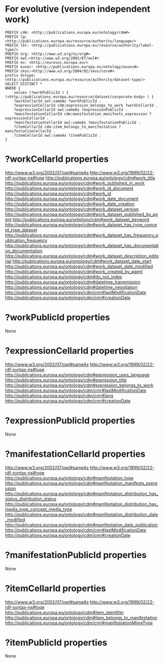 

# For evolutive (version independent work)

```sparql
PREFIX cdm: <http://publications.europa.eu/ontology/cdm#>
PREFIX lg: <http://publications.europa.eu/resource/authority/language/>
PREFIX lbl: <http://publications.europa.eu/resource/authority/label-type/>
PREFIX org: <http://www.w3.org/ns/org#>
PREFIX owl:<http://www.w3.org/2002/07/owl#>
PREFIX ev: <http://eurovoc.europa.eu/>
PREFIX euvoc: <http://publications.europa.eu/ontology/euvoc#>
PREFIX skos:<http://www.w3.org/2004/02/skos/core#>
prefix dstype: <http://publications.europa.eu/resource/authority/dataset-type/>
SELECT DISTINCT *
WHERE {
    values (?workPublicId ) { (<http://publications.europa.eu/resource/dataset/corporate-body> ) }
    ?workCellarId owl:sameAs ?workPublicId . 
    ?expressionCellarId cdm:expression_belongs_to_work ?workCellarId .
    ?expressionCellarId owl:sameAs ?expressionPublicId .
    ?manifestationCellarId cdm:manifestation_manifests_expression ?expressionCellarId .
    ?manifestationCellarId owl:sameAs ?manifestationPublicId .
    ?itemCellarId cdm:item_belongs_to_manifestation ?manifestationCellarId .
    ?itemCellarId owl:sameAs ?itemPublicId .
}
```
 




# ?workCellarId properties

http://www.w3.org/2002/07/owl#sameAs
http://www.w3.org/1999/02/22-rdf-syntax-ns#type
http://publications.europa.eu/ontology/cdm#work_title
http://publications.europa.eu/ontology/cdm#work_published_in_work
http://publications.europa.eu/ontology/cdm#work_id_document
http://publications.europa.eu/ontology/cdm#work_id
http://publications.europa.eu/ontology/cdm#work_date_document
http://publications.europa.eu/ontology/cdm#work_date_creation
http://publications.europa.eu/ontology/cdm#work_dataset_version
http://publications.europa.eu/ontology/cdm#work_dataset_published_by_agent
http://publications.europa.eu/ontology/cdm#work_dataset_keyword
http://publications.europa.eu/ontology/cdm#work_dataset_has_type_concept_type_dataset
http://publications.europa.eu/ontology/cdm#work_dataset_has_frequency_publication_frequency
http://publications.europa.eu/ontology/cdm#work_dataset_has_documentation_documentation
http://publications.europa.eu/ontology/cdm#work_dataset_description_editorial
http://publications.europa.eu/ontology/cdm#work_dataset_date_start
http://publications.europa.eu/ontology/cdm#work_dataset_date_modified
http://publications.europa.eu/ontology/cdm#work_created_by_agent
http://publications.europa.eu/ontology/cdm#do_not_index
http://publications.europa.eu/ontology/cdm#datetime_transmission
http://publications.europa.eu/ontology/cdm#datetime_negotiation
http://publications.europa.eu/ontology/cdm/cmr#lastModificationDate
http://publications.europa.eu/ontology/cdm/cmr#creationDate

 
# ?workPublicId properties 

None

# ?expressionCellarId properties

http://www.w3.org/2002/07/owl#sameAs
http://www.w3.org/1999/02/22-rdf-syntax-ns#type
http://publications.europa.eu/ontology/cdm#expression_uses_language
http://publications.europa.eu/ontology/cdm#expression_title
http://publications.europa.eu/ontology/cdm#expression_belongs_to_work
http://publications.europa.eu/ontology/cdm/cmr#lastModificationDate
http://publications.europa.eu/ontology/cdm/cmr#lang
http://publications.europa.eu/ontology/cdm/cmr#creationDate

# ?expressionPublicId properties 

None

# ?manifestationCellarId properties
http://www.w3.org/2002/07/owl#sameAs
http://www.w3.org/1999/02/22-rdf-syntax-ns#type
http://publications.europa.eu/ontology/cdm#manifestation_type
http://publications.europa.eu/ontology/cdm#manifestation_manifests_expression
http://publications.europa.eu/ontology/cdm#manifestation_distribution_has_status_distribution_status
http://publications.europa.eu/ontology/cdm#manifestation_distribution_has_media_type_concept_media_type
http://publications.europa.eu/ontology/cdm#manifestation_distribution_date_modified
http://publications.europa.eu/ontology/cdm#manifestation_date_publication
http://publications.europa.eu/ontology/cdm/cmr#lastModificationDate
http://publications.europa.eu/ontology/cdm/cmr#creationDate

# ?manifestationPublicId properties

None

# ?itemCellarId properties

http://www.w3.org/2002/07/owl#sameAs
http://www.w3.org/1999/02/22-rdf-syntax-ns#type
http://publications.europa.eu/ontology/cdm#item_identifier
http://publications.europa.eu/ontology/cdm#item_belongs_to_manifestation
http://publications.europa.eu/ontology/cdm/cmr#manifestationMimeType

# ?itemPublicId properties

None

